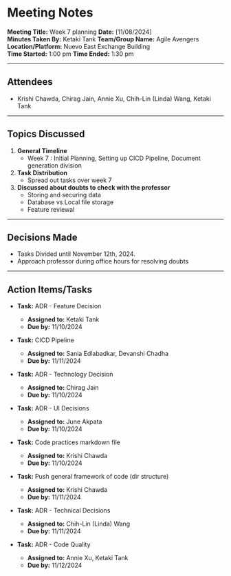 # Meeting Notes

**Meeting Title:** Week 7 planning
**Date:** [11/08/2024]  
**Minutes Taken By:** Ketaki Tank
**Team/Group Name:** Agile Avengers  
**Location/Platform:** Nuevo East Exchange Building  
**Time Started:** 1:00 pm
**Time Ended:** 1:30 pm

---

## Attendees

- Krishi Chawda, Chirag Jain, Annie Xu, Chih-Lin (Linda) Wang, Ketaki Tank

---

## Topics Discussed

1. **General Timeline**
   - Week 7 : Initial Planning, Setting up CICD Pipeline, Document generation division
2. **Task Distribution**
   - Spread out tasks over week 7
3. **Discussed about doubts to check with the professor**
   - Storing and securing data
   - Database vs Local file storage
   - Feature reviewal

---

## Decisions Made

- Tasks Divided until November 12th, 2024.
- Approach professor during office hours for resolving doubts

---

## Action Items/Tasks

- **Task:** ADR - Feature Decision

  - **Assigned to:** Ketaki Tank
  - **Due by:** 11/10/2024

- **Task:** CICD Pipeline

  - **Assigned to:** Sania Edlabadkar, Devanshi Chadha
  - **Due by:** 11/11/2024

- **Task:** ADR - Technology Decision

  - **Assigned to:** Chirag Jain
  - **Due by:** 11/10/2024

- **Task:** ADR - UI Decisions

  - **Assigned to:** June Akpata
  - **Due by:** 11/10/2024

- **Task:** Code practices markdown file

  - **Assigned to:** Krishi Chawda
  - **Due by:** 11/10/2024

- **Task:** Push general framework of code (dir structure)

  - **Assigned to:** Krishi Chawda
  - **Due by:** 11/11/2024

- **Task:** ADR - Technical Decisions

  - **Assigned to:** Chih-Lin (Linda) Wang
  - **Due by:** 11/11/2024

- **Task:** ADR - Code Quality
  - **Assigned to:** Annie Xu, Ketaki Tank
  - **Due by:** 11/12/2024
